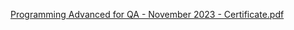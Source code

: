 [Programming Advanced for QA - November 2023 - Certificate.pdf](https://github.com/VessyPenkova/Programming-Advanced-for-QA-Nov-23/files/13933080/Programming.Advanced.for.QA.-.November.2023.-.Certificate.pdf)
